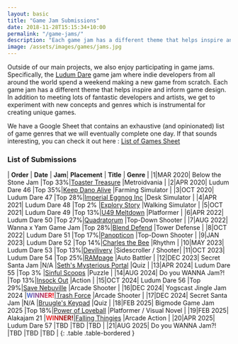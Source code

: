 ```yaml
---
layout: basic
title: "Game Jam Submissions"
date: 2018-11-28T15:15:34+10:00
permalink: "/game-jams/"
description: "Each game jam has a different theme that helps inspire and inform game design. In addition to meeting lots of fantastic developers and artists, we get to experiment with new concepts and genres which is instrumental for creating unique games."
image: /assets/images/games/jams.jpg
---
```


Outside of our main projects, we also enjoy participating in game jams. Specifically, the [Ludum Dare](https://en.wikipedia.org/wiki/Ludum_Dare) game jam where indie developers from all around the world spend a weekend making a new game from scratch. Each game jam has a different theme that helps inspire and inform game design. In addition to meeting lots of fantastic developers and artists, we get to experiment with new concepts and genres which is instrumental for creating unique games.

We have a Google Sheet that contains an exhaustive (and opinionated) list of game genres that we will eventually complete one day. If that sounds interesting, you can check it out here : [List of Games Sheet](https://docs.google.com/spreadsheets/d/1kBWtAepI7p08q5Mmt4tAY3hPu_s1zj33nycVjqrwA_w/edit?) 

### List of Submissions

| **Order**    | **Date**    | **Jam**|   **Placement**   | **Title**    | **Genre**    |
|1|MAR 2020| Below the Stone Jam       |Top 33%|[Toaster Treasure](https://bluepinstudio.itch.io/toaster-treasure)                |Metroidvania          |
|2|APR 2020| Ludum Dare 46             |Top 35%|[Keep Dano Alive](https://bluepinstudio.itch.io/keep-dano-alive)                  |Farming Simulator     |
|3|OCT 2020| Ludum Dare 47             |Top 28%|[Imperial Eggnog Inc](https://bluepinstudio.itch.io/imperial-eggnog-incorporated) |Desk Simulator        |
|4|APR 2021| Ludum Dare 48             |Top 2% |[Explory Story](https://bluepinstudio.itch.io/explory-story-jam)                  |Walking Simulator     |
|5|OCT 2021| Ludum Dare 49             |Top 13%|[U49 Meltdown](https://bluepinstudio.itch.io/u-49-meltdown/)                      |Platformer            |
|6|APR 2022| Ludum Dare 50             |Top 27%|[Quadratorum](https://bluepinstudio.itch.io/quadratorum/)                         |Top-Down Shooter      |
|7|AUG 2022| Wanna x Yam Game Jam      |Top 28%|[Blend Defend](https://bluepinstudio.itch.io/blend-defend/)                       |Tower Defense         |
|8|OCT 2022| Ludum Dare 51             |Top 17%|[Panopticon](https://bluepinstudio.itch.io/panopticon/)                           |Top-Down Shooter      |
|9|JAN 2023| Ludum Dare 52             |Top 14%|[Charles the Bee](https://bluepinstudio.itch.io/charles/)                         |Rhythm                |
|10|MAY 2023| Ludum Dare 53            |Top 13%|[Devilivery](https://bluepinstudio.itch.io/devilivery/)                           |Sidescroller / Shooter|
|11|OCT 2023| Ludum Dare 54            |Top 25%|[RAMpage](https://bluepinstudio.itch.io/rampage/)                                 |Auto Battler          |
|12|DEC 2023| Secret Santa Jam         |N/A    |[Seth's Mysterious Portal](https://bluepinstudio.itch.io/seth-mystery-portal/)    |Quiz                  |
|13|APR 2024| Ludum Dare 55            |Top 3% |[Sinful Scoops](https://bluepinstudio.itch.io/sinful-scoops/)                     |Puzzle                |
|14|AUG 2024| Do you WANNA Jam?!       |Top 13%|[Insock Out](https://bluepinstudio.itch.io/insock-out/)                           |Action                |
|15|OCT 2024| Ludum Dare 56            |Top 29%|[Save Nebuville](https://bluepinstudio.itch.io/save-nebuville/)                   |Arcade Shooter        |
|16|DEC 2024| Yogscast Jingle Jam 2024 |<span style="background: linear-gradient(90deg, #4675e1, #ff0000); -webkit-background-clip: text; color: transparent;">**WINNER!**</span>|[Trash Force](https://bluepinstudio.itch.io/trashforce)                           |Arcade Shooter        |
|17|DEC 2024| Secret Santa Jam         |N/A    |[Bruugle's Keypad](https://bluepinstudio.itch.io/bruugles-keypad)                 |Quiz                      |
|18|FEB 2025| Bigmode Game Jam 2025    |Top 18%|[Power of Loveball](https://bluepinstudio.itch.io/power-of-loveball)              |Platformer / Visual Novel |
|19|FEB 2025| Alakajam 21              |<span style="background: linear-gradient(90deg, #ff3030, #770000); -webkit-background-clip: text; color: transparent;">**WINNER!**</span>|[Falling Thingies](https://bluepinstudio.itch.io/falling-thingies)                |Arcade Action             |
|20|APR 2025| Ludum Dare 57            |TBD    |TBD                                                                               |TBD                       |
|21|AUG 2025| Do you WANNA Jam?!       |TBD    |TBD                                                                               |TBD                       |
{: .table .table-bordered }
